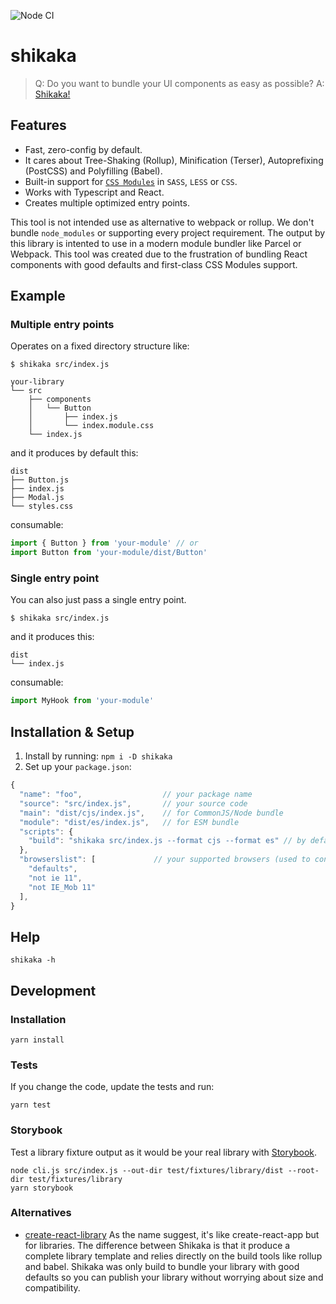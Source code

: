 ![Node CI](https://github.com/StarpTech/shikaka/workflows/Node%20CI/badge.svg)

# shikaka

> Q: Do you want to bundle your UI components as easy as possible?
> A: [Shikaka!](https://www.youtube.com/watch?v=PcjFVTI4_Gw)

## Features

- Fast, zero-config by default.
- It cares about Tree-Shaking (Rollup), Minification (Terser), Autoprefixing (PostCSS) and Polyfilling (Babel).
- Built-in support for [`CSS Modules`](https://github.com/css-modules/css-modules) in `SASS`, `LESS` or `CSS`.
- Works with Typescript and React.
- Creates multiple optimized entry points.

This tool is not intended use as alternative to webpack or rollup. We don't bundle `node_modules` or supporting every project requirement. The output by this library is intented to use in a modern module bundler like Parcel or Webpack. This tool was created due to the frustration of bundling React components with good defaults and first-class CSS Modules support.

## Example

### Multiple entry points

Operates on a fixed directory structure like:

```
$ shikaka src/index.js

your-library
└── src
    ├── components
    │   └── Button
    │       ├── index.js
    │       └── index.module.css
    └── index.js
```

and it produces by default this:

```
dist
├── Button.js
├── index.js
├── Modal.js
└── styles.css
```

consumable:

```js
import { Button } from 'your-module' // or
import Button from 'your-module/dist/Button'
```

### Single entry point

You can also just pass a single entry point.

```
$ shikaka src/index.js
```

and it produces this:
```
dist
└── index.js
```

consumable:
```js
import MyHook from 'your-module'
```

## Installation & Setup

1. Install by running: `npm i -D shikaka`
2. Set up your `package.json`:

```js
{
  "name": "foo",                  // your package name
  "source": "src/index.js",       // your source code
  "main": "dist/cjs/index.js",    // for CommonJS/Node bundle
  "module": "dist/es/index.js",   // for ESM bundle
  "scripts": {
    "build": "shikaka src/index.js --format cjs --format es" // by default only ESM
  },
  "browserslist": [             // your supported browsers (used to configure babel and postcss)
    "defaults",
    "not ie 11",
    "not IE_Mob 11"
  ],
}
```

## Help

```
shikaka -h
```

## Development

### Installation

```
yarn install
```

### Tests

If you change the code, update the tests and run:

```
yarn test
```

### Storybook

Test a library fixture output as it would be your real library with [Storybook](https://storybook.js.org/).

```
node cli.js src/index.js --out-dir test/fixtures/library/dist --root-dir test/fixtures/library
yarn storybook
```

### Alternatives

- [create-react-library](https://github.com/transitive-bullshit/create-react-library) As the name suggest, it's like create-react-app but for libraries. The difference between Shikaka is that it produce a complete library template and relies directly on the build tools like rollup and babel. Shikaka was only build to bundle your library with good defaults so you can publish your library without worrying about size and compatibility.